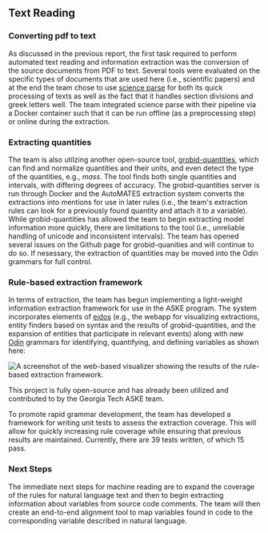 ## Text Reading

### Converting pdf to text

As discussed in the previous report, the first task required to perform
automated text reading and information extraction was the conversion of
the source documents from PDF to text. Several tools were evaluated on
the specific types of documents that are used here (i.e., scientific
papers) and at the end the team chose to use [science
parse](https://github.com/allenai/science-parse) for both its quick
processing of texts as well as the fact that it handles section
divisions and greek letters well. The team integrated science parse
with their pipeline via a Docker container such that it can be run
offline (as a preprocessing step) or online during the extraction.

### Extracting quantities

The team is also utilzing another open-source tool,
[grobid-quantities](https://github.com/kermitt2/grobid-quantities),
which can find and normalize quantities and their units, and even detect
the type of the quantities, e.g., _mass_.  The tool finds both single
quantities and intervals, with differing degrees of accuracy.  The
grobid-quantities server is run through Docker and the AutoMATES
extraction system converts the extractions into mentions for use in
later rules (i.e., the team's extraction rules can look for a previously
found quantity and attach it to a variable).  While grobid-quantities
has allowed the team to begin extracting model information more quickly,
there are limitations to the tool (i.e., unreliable handling of unicode
and inconsistent intervals).  The team has opened several issues on the
Github page for grobid-quanities and will continue to do so.  If
nesessary, the extraction of quantities may be moved into the Odin
grammars for full control.

### Rule-based extraction framework

In terms of extraction, the team has begun implementing a light-weight
information extraction framework for use in the ASKE program.  The
system incorporates elements of [eidos](https://github.com/clulab/eidos)
(e.g., the webapp for visualizing extractions, entity finders based on
syntax and the results of grobid-quantities, and the expansion of
entities that participate in relevant events) along with new
[Odin](http://clulab.cs.arizona.edu/papers/lrec2016-odin.pdf) grammars
for identifying, quantifying, and defining variables as shown here: 

![A screenshot of the web-based visualizer showing the results of
the rule-based extraction framework.](figs/extractions.png)

This project is fully open-source and has already been utilized and
contributed to by the Georgia Tech ASKE team.

To promote rapid grammar development, the team has developed a framework
for writing unit tests to assess the extraction coverage.  This will
allow for quickly increasing rule coverage while ensuring that previous
results are maintained. Currently, there are 39 tests written, of which
15 pass.

### Next Steps

The immediate next steps for machine reading are to expand the coverage
of the rules for natural language text and then to begin extracting
information about variables from source code comments.  The team will
then create an end-to-end alignment tool to map variables found in code
to the corresponding variable described in natural language.
